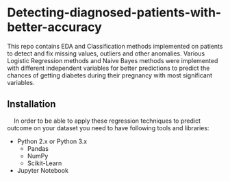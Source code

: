 # Detecting-diagnosed-patients-with-better-accuracy
This repo contains EDA and Classification methods implemented on patients to detect and fix missing values, outliers and other anomalies. Various Logistic Regression methods and Naive Bayes methods were implemented with different independent variables for better predictions to predict the chances of getting diabetes during their pregnancy with most significant variables.


## Installation 
&nbsp;&nbsp;&nbsp;&nbsp;In order to be able to apply these regression techniques to predict outcome on your dataset you need to have following tools and libraries:
  * Python 2.x or Python 3.x
    * Pandas
    * NumPy
    * Scikit-Learn
  * Jupyter Notebook
